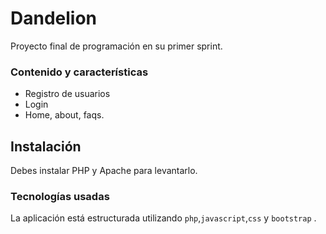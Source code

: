 # Dandelion
Proyecto final de programación en su primer sprint.



### Contenido y características
- Registro de usuarios
- Login
- Home, about, faqs.


## Instalación

Debes instalar PHP y Apache para levantarlo.



### Tecnologías usadas

La aplicación está estructurada utilizando
`php`,`javascript`,`css` y `bootstrap` .
